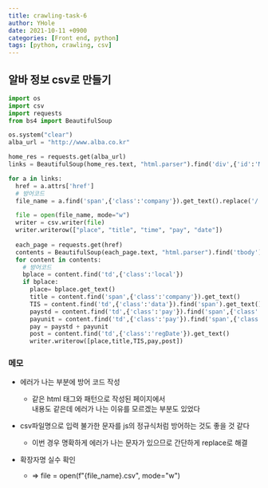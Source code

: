 ```yaml
---
title: crawling-task-6
author: YHole
date: 2021-10-11 +0900
categories: [Front end, python]
tags: [python, crawling, csv]
---
```


## 알바 정보 csv로 만들기

```python
import os
import csv
import requests
from bs4 import BeautifulSoup

os.system("clear")
alba_url = "http://www.alba.co.kr"

home_res = requests.get(alba_url)
links = BeautifulSoup(home_res.text, "html.parser").find('div',{'id':'MainSuperBrand'}).find_all('a',{'class': 'goodsBox-info'})

for a in links:
  href = a.attrs['href']
  # 방어코드
  file_name = a.find('span',{'class':'company'}).get_text().replace('/',',')

  file = open(file_name, mode="w")
  writer = csv.writer(file)
  writer.writerow(["place", "title", "time", "pay", "date"])
  
  each_page = requests.get(href)
  contents = BeautifulSoup(each_page.text, "html.parser").find('tbody').find_all('tr',{'class': ''})
  for content in contents:
    # 방어코드
    bplace = content.find('td',{'class':'local'})
    if bplace:
      place= bplace.get_text()
      title = content.find('span',{'class':'company'}).get_text()
      TIS = content.find('td',{'class':'data'}).find('span').get_text()
      paystd = content.find('td',{'class':'pay'}).find('span',{'class':'payIcon'}).get_text()
      payunit = content.find('td',{'class':'pay'}).find('span',{'class':'number'}).get_text()
      pay = paystd + payunit
      post = content.find('td',{'class':'regDate'}).get_text()
      writer.writerow([place,title,TIS,pay,post])

```

### 메모

- 에러가 나는 부분에 방어 코드 작성
  - 같은 html 태그와 패턴으로 작성된 페이지에서  
  내용도 같은데 에러가 나는 이유를 모르겠는 부분도 있었다

- csv파일명으로 입력 불가한 문자를 js의 정규식처럼 방어하는 것도 좋을 것 같다
  - 이번 경우 명확하게 에러가 나는 문자가 있으므로 간단하게 replace로 해결

- 확장자명 실수 확인
  - => file = open(f"{file_name}.csv", mode="w")
